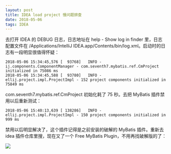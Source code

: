 ```yaml
---
layout: post
title: IDEA load project 慢问题排查
date: 2018-05-06
tags: IDEA
---
```


去打开 IDEA 的 DEBUG 日志，日志地址在 help - Show log in finder 里，日志配置文件在 /Applications/IntelliJ IDEA.app/Contents/bin/log.xml。启动时的日志有一段明显很值得怀疑：

```
2018-05-06 15:34:45,576 [  93768]   INFO - ij.components.ComponentManager - com.seventh7.mybatis.ref.CmProject initialized in 75086 ms
2018-05-06 15:34:45,588 [  93780]   INFO - ellij.project.impl.ProjectImpl - 152 project components initialized in 75849 ms
```

com.seventh7.mybatis.ref.CmProject 初始化耗了 75 秒。去把 MyBatis 插件禁用以后重新测试：

```
2018-05-06 15:40:13,639 [ 138286]   INFO - ellij.project.impl.ProjectImpl - 150 project components initialized in 999 ms
```

<!-- more -->

禁用以后明显解决了，这个插件记得是之前安装的破解的 MyBatis 插件。重新去 idea 插件仓库里搜，现在又了一个 Free MyBatis Plugin，不用再找破解版的了：

![](http://note-1255449501.file.myqcloud.com/2018-05-06-075848.png) 



